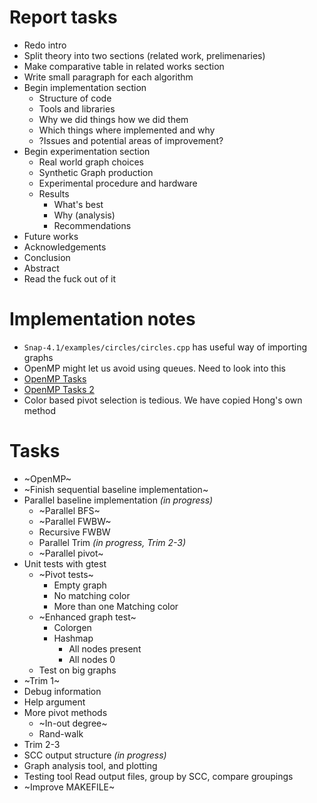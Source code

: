 # Report tasks
* Redo intro
* Split theory into two sections (related work, prelimenaries)
* Make comparative table in related works section
* Write small paragraph for each algorithm
* Begin implementation section
  * Structure of code
  * Tools and libraries
  * Why we did things how we did them
  * Which things where implemented and why
  * ?Issues and potential areas of improvement?
* Begin experimentation section
  * Real world graph choices
  * Synthetic Graph production
  * Experimental procedure and hardware
  * Results
    * What's best
    * Why (analysis)
    * Recommendations
* Future works
* Acknowledgements
* Conclusion
* Abstract
* Read the fuck out of it

# Implementation notes
* `Snap-4.1/examples/circles/circles.cpp` has useful way of importing graphs
* OpenMP might let us avoid using queues. Need to look into this
* [OpenMP Tasks](http://pages.tacc.utexas.edu/~eijkhout/pcse/html/omp-task.html)
* [OpenMP Tasks 2](https://openmp.org/wp-content/uploads/sc13.tasking.ruud.pdf)
* Color based pivot selection is tedious. We have copied Hong's own method

# Tasks
* ~OpenMP~
* ~Finish sequential baseline implementation~
* Parallel baseline implementation _(in progress)_
   * ~Parallel BFS~
   * ~Parallel FWBW~
   * Recursive FWBW
   * Parallel Trim _(in progress, Trim 2-3)_
   * ~Parallel pivot~
* Unit tests with gtest
    * ~Pivot tests~
        * Empty graph
        * No matching color
        * More than one Matching color
    * ~Enhanced graph test~
        * Colorgen
        * Hashmap
            * All nodes present
            * All nodes 0
    * Test on big graphs
* ~Trim 1~
* Debug information
* Help argument
* More pivot methods
   * ~In-out degree~
   * Rand-walk
* Trim 2-3
* SCC output structure _(in progress)_
* Graph analysis tool, and plotting
* Testing tool
 Read output files, group by SCC, compare groupings
* ~Improve MAKEFILE~
